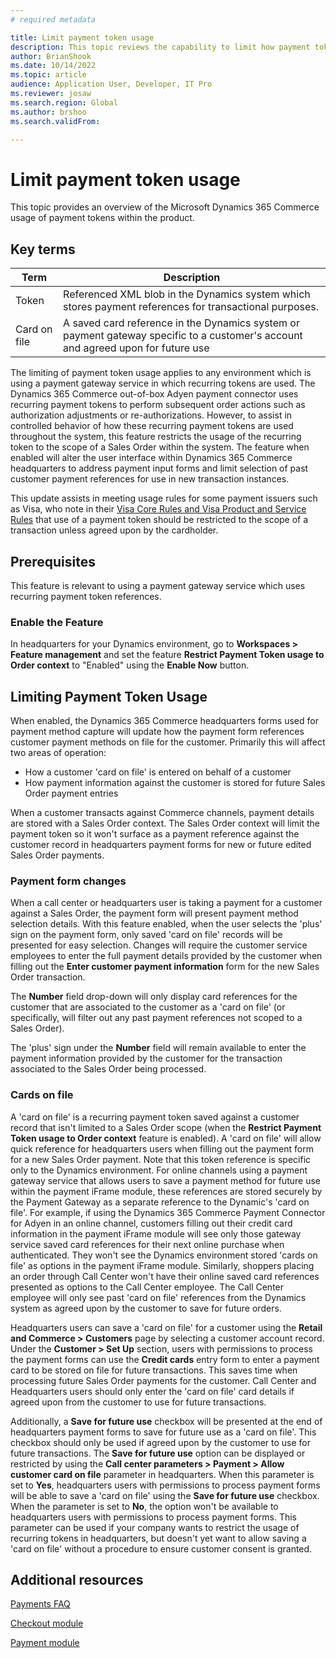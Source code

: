```yaml
---
# required metadata

title: Limit payment token usage
description: This topic reviews the capability to limit how payment tokens are used within the system. Token usage is restricted to the scope of a Sales Order, or stored as a card-on-file for the shopper per their consent.
author: BrianShook
ms.date: 10/14/2022
ms.topic: article
audience: Application User, Developer, IT Pro
ms.reviewer: josaw
ms.search.region: Global
ms.author: brshoo
ms.search.validFrom:

---
```


# Limit payment token usage

This topic provides an overview of the Microsoft Dynamics 365 Commerce usage of payment tokens within the product. 

## Key terms

| Term | Description |
|---|---|
| Token | Referenced XML blob in the Dynamics system which stores payment references for transactional purposes. |
| Card on file | A saved card reference in the Dynamics system or payment gateway specific to a customer's account and agreed upon for future use |

The limiting of payment token usage applies to any environment which is using a payment gateway service in which recurring tokens are used. The Dynamics 365 Commerce out-of-box Adyen payment connector uses recurring payment tokens to perform subsequent order actions such as authorization adjustments or re-authorizations. However, to assist in controlled behavior of how these recurring payment tokens are used throughout the system, this feature restricts the usage of the recurring token to the scope of a Sales Order within the system. The feature when enabled will alter the user interface within Dynamics 365 Commerce headquarters to address payment input forms and limit selection of past customer payment references for use in new transaction instances. 

This update assists in meeting usage rules for some payment issuers such as Visa, who note in their [Visa Core Rules and Visa Product and Service Rules](https://usa.visa.com/content/dam/VCOM/download/about-visa/visa-rules-public.pdf) that use of a payment token should be restricted to the scope of a transaction unless agreed upon by the cardholder.

## Prerequisites

This feature is relevant to using a payment gateway service which uses recurring payment token references. 

### Enable the Feature

In headquarters for your Dynamics environment, go to **Workspaces \> Feature management** and set the feature **Restrict Payment Token usage to Order context** to "Enabled" using the **Enable Now** button.

## Limiting Payment Token Usage
When enabled, the Dynamics 365 Commerce headquarters forms used for payment method capture will update how the payment form references customer payment methods on file for the customer. Primarily this will affect two areas of operation: 

- How a customer 'card on file' is entered on behalf of a customer
- How payment information against the customer is stored for future Sales Order payment entries

When a customer transacts against Commerce channels, payment details are stored with a Sales Order context. The Sales Order context will limit the payment token so it won't surface as a payment reference against the customer record in headquarters payment forms for new or future edited Sales Order payments. 

### Payment form changes

When a call center or headquarters user is taking a payment for a customer against a Sales Order, the payment form will present payment method selection details. With this feature enabled, when the user selects the 'plus' sign on the payment form, only saved 'card on file' records will be presented for easy selection. Changes will require the customer service employees to enter the full payment details provided by the customer when filling out the **Enter customer payment information** form for the new Sales Order transaction. 

The **Number** field drop-down will only display card references for the customer that are associated to the customer as a 'card on file' (or specifically, will filter out any past payment references not scoped to a Sales Order). 

The 'plus' sign under the **Number** field will remain available to enter the payment information provided by the customer for the transaction associated to the Sales Order being processed. 

### Cards on file

A 'card on file' is a recurring payment token saved against a customer record that isn't limited to a Sales Order scope (when the **Restrict Payment Token usage to Order context** feature is enabled). A 'card on file' will allow quick reference for headquarters users when filling out the payment form for a new Sales Order payment. Note that this token reference is specific only to the Dynamics environment. For online channels using a payment gateway service that allows users to save a payment method for future use within the payment iFrame module, these references are stored securely by the Payment Gateway as a separate reference to the Dynamic's 'card on file'. For example, if using the Dynamics 365 Commerce Payment Connector for Adyen in an online channel, customers filling out their credit card information in the payment iFrame module will see only those gateway service saved card references for their next online purchase when authenticated. They won't see the Dynamics environment stored 'cards on file' as options in the payment iFrame module. Similarly, shoppers placing an order through Call Center won't have their online saved card references presented as options to the Call Center employee.  The Call Center employee will only see past 'card on file' references from the Dynamics system as agreed upon by the customer to save for future orders.

Headquarters users can save a 'card on file' for a customer using the **Retail and Commerce \> Customers** page by selecting a customer account record. Under the **Customer \> Set Up** section, users with permissions to process the payment forms can use the **Credit cards** entry form to enter a payment card to be stored on file for future transactions. This saves time when processing future Sales Order payments for the customer. Call Center and Headquarters users should only enter the 'card on file' card details if agreed upon from the customer to use for future transactions.

Additionally, a **Save for future use** checkbox will be presented at the end of headquarters payment forms to save for future use as a 'card on file'. This checkbox should only be used if agreed upon by the customer to use for future transactions. The **Save for future use** option can be displayed or restricted by using the **Call center parameters \> Payment \> Allow customer card on file** parameter in headquarters. When this parameter is set to **Yes**, headquarters users with permissions to process payment forms will be able to save a 'card on file' using the **Save for future use** checkbox.  When the parameter is set to **No**, the option won't be available to headquarters users with permissions to process payment forms. This parameter can be used if your company wants to restrict the usage of recurring tokens in headquarters, but doesn't yet want to allow saving a 'card on file' without a procedure to ensure customer consent is granted.

## Additional resources

[Payments FAQ](payments-retail.md)

[Checkout module](../add-checkout-module.md)

[Payment module](../payment-module.md)
